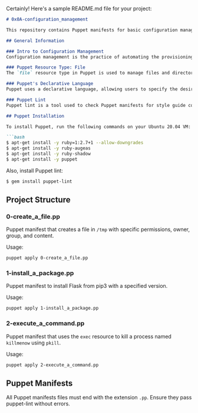 Certainly! Here's a sample README.md file for your project:

```markdown
# 0x0A-configuration_management

This repository contains Puppet manifests for basic configuration management tasks. The tasks include creating a file, installing a package, and executing a command using Puppet.

## General Information

### Intro to Configuration Management
Configuration management is the practice of automating the provisioning and management of infrastructure through code. Puppet is a widely-used configuration management tool.

### Puppet Resource Type: File
The `file` resource type in Puppet is used to manage files and directories, specifying their paths, permissions, ownership, and content.

### Puppet's Declarative Language
Puppet uses a declarative language, allowing users to specify the desired state of the system rather than the steps to achieve it. This promotes a model-driven approach to configuration management.

### Puppet Lint
Puppet lint is a tool used to check Puppet manifests for style guide compliance and potential issues.

## Puppet Installation

To install Puppet, run the following commands on your Ubuntu 20.04 VM:

```bash
$ apt-get install -y ruby=1:2.7+1 --allow-downgrades
$ apt-get install -y ruby-augeas
$ apt-get install -y ruby-shadow
$ apt-get install -y puppet
```

Also, install Puppet lint:

```bash
$ gem install puppet-lint
```

## Project Structure

### 0-create_a_file.pp

Puppet manifest that creates a file in `/tmp` with specific permissions, owner, group, and content.

Usage:

```bash
puppet apply 0-create_a_file.pp
```

### 1-install_a_package.pp

Puppet manifest to install Flask from pip3 with a specified version.

Usage:

```bash
puppet apply 1-install_a_package.pp
```

### 2-execute_a_command.pp

Puppet manifest that uses the `exec` resource to kill a process named `killmenow` using `pkill`.

Usage:

```bash
puppet apply 2-execute_a_command.pp
```

## Puppet Manifests

All Puppet manifests files must end with the extension `.pp`. Ensure they pass puppet-lint without errors.


